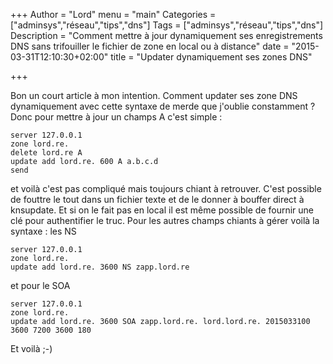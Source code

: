 +++
Author = "Lord"
menu = "main"
Categories = ["adminsys","réseau","tips","dns"]
Tags = ["adminsys","réseau","tips","dns"]
Description = "Comment mettre à jour dynamiquement ses enregistrements DNS sans trifouiller le fichier de zone en local ou à distance"
date = "2015-03-31T12:10:30+02:00"
title = "Updater dynamiquement ses zones DNS"

+++

Bon un court article à mon intention. Comment updater ses zone DNS dynamiquement avec cette syntaxe de merde que j'oublie constamment ? Donc pour mettre à jour un champs A c'est simple :
```
server 127.0.0.1
zone lord.re.
delete lord.re A
update add lord.re. 600 A a.b.c.d
send
```
et voilà c'est pas compliqué mais toujours chiant à retrouver. C'est possible de fouttre le tout dans un fichier texte et de le donner à bouffer direct à knsupdate. Et si on le fait pas en local il est même possible de fournir une clé pour authentifier le truc.
Pour les autres champs chiants à gérer voilà la syntaxe : les NS
```
server 127.0.0.1
zone lord.re.
update add lord.re. 3600 NS zapp.lord.re
```
et pour le SOA
```
server 127.0.0.1
zone lord.re.
update add lord.re. 3600 SOA zapp.lord.re. lord.lord.re. 2015033100 3600 7200 3600 180
```
Et voilà ;-)
